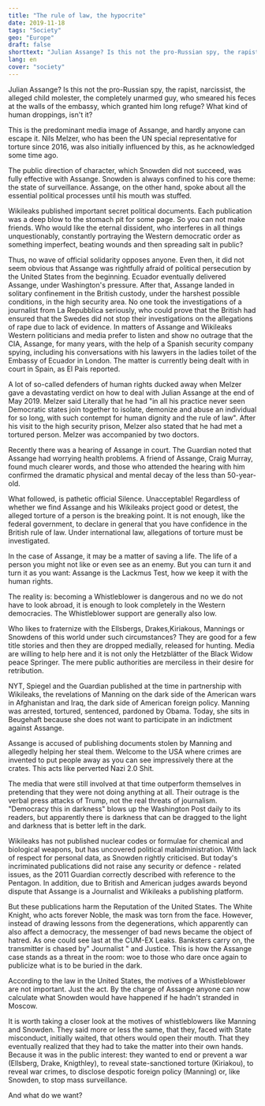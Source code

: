 ```yaml
---
title: "The rule of law, the hypocrite"
date: 2019-11-18
tags: "Society"
geo: "Europe"
draft: false
shorttext: "Julian Assange? Is this not the pro-Russian spy, the rapist, narcissist, the alleged child molester, the completely unarmed guy, who smeared his feces at the walls of the embassy, which granted him long refuge?"
lang: en
cover: "society"
---
```


Julian Assange? Is this not the pro-Russian spy, the rapist, narcissist, the alleged child molester, the completely unarmed guy, who smeared his feces at the walls of the embassy, which granted him long refuge?
What kind of human droppings, isn't it?

This is the predominant media image of Assange, and hardly anyone can escape it. Nils Melzer, who has been the UN special representative for torture since 2016, was also initially influenced by this, as he acknowledged some time ago.

The public direction of character, which Snowden did not succeed, was fully effective with Assange. Snowden is always confined to his core theme: the state of surveillance. Assange, on the other hand, spoke about all the essential political processes until his mouth was stuffed.

Wikileaks published important secret political documents. Each publication was a deep blow to the stomach pit for some page.
So you can not make friends. Who would like the eternal dissident, who interferes in all things unquestionably, constantly portraying the Western democratic order as something imperfect, beating wounds and then spreading salt in public?

Thus, no wave of official solidarity opposes anyone. Even then, it did not seem obvious that Assange was rightfully afraid of political persecution by the United States from the beginning. Ecuador eventually delivered Assange, under Washington's pressure. After that, Assange landed in solitary confinement in the British custody, under the harshest possible conditions, in the high security area. No one took the investigations of a journalist from La Repubblica seriously, who could prove that the British had ensured that the Swedes did not stop their investigations on the allegations of rape due to lack of evidence. In matters of Assange and Wikileaks Western politicians and media prefer to listen and show no outrage that the CIA, Assange, for many years, with the help of a Spanish security company spying, including his conversations with his lawyers in the ladies toilet of the Embassy of Ecuador in London. The matter is currently being dealt with in court in Spain, as El Pais reported.

A lot of so-called defenders of human rights ducked away when Melzer gave a devastating verdict on how to deal with Julian Assange at the end of May 2019. Melzer said Literally that he had "in all his practice never seen Democratic states join together to isolate, demonize and abuse an individual for so long, with such contempt for human dignity and the rule of law". After his visit to the high security prison, Melzer also stated that he had met a tortured person. Melzer was accompanied by two doctors.

Recently there was a hearing of Assange in court. The Guardian noted that Assange had worrying health problems. A friend of Assange, Craig Murray, found much clearer words, and those who attended the hearing with him confirmed the dramatic physical and mental decay of the less than 50-year-old.

What followed, is pathetic official Silence. Unacceptable! Regardless of whether we find Assange and his Wikileaks project good or detest, the alleged torture of a person is the breaking point. It is not enough, like the federal government, to declare in general that you have confidence in the British rule of law. Under international law, allegations of torture must be investigated.

In the case of Assange, it may be a matter of saving a life. The life of a person you might not like or even see as an enemy. But you can turn it and turn it as you want: Assange is the Lackmus Test, how we keep it with the human rights.

The reality is: becoming a Whistleblower is dangerous and no we do not have to look abroad, it is enough to look completely in the Western democracies. The Whistleblower support are generally also low.

Who likes to fraternize with the Ellsbergs, Drakes,Kiriakous, Mannings or Snowdens of this world under such circumstances? They are good for a few title stories and then they are dropped medially, released for hunting. Media are willing to help here and it is not only the Hetzblätter of the Black Widow peace Springer. The mere public authorities are merciless in their desire for retribution.

NYT, Spiegel and the Guardian published at the time in partnership with Wikileaks, the revelations of Manning on the dark side of the American wars in Afghanistan and Iraq, the dark side of American foreign policy. Manning was arrested, tortured, sentenced, pardoned by Obama. Today, she sits in Beugehaft because she does not want to participate in an indictment against Assange.

Assange is accused of publishing documents stolen by Manning and allegedly helping her steal them. Welcome to the USA where crimes are invented to put people away as you can see impressively there at the crates. This acts like perverted Nazi 2.0 Shit. 

The media that were still involved at that time outperform themselves in pretending that they were not doing anything at all. Their outrage is the verbal press attacks of Trump, not the real threats of journalism. "Democracy this in darkness" blows up the Washington Post daily to its readers, but apparently there is darkness that can be dragged to the light and darkness that is better left in the dark.

Wikileaks has not published nuclear codes or formulae for chemical and biological weapons, but has uncovered political maladministration. With lack of respect for personal data, as Snowden rightly criticised. But today's incriminated publications did not raise any security or defence - related issues, as the 2011 Guardian correctly described with reference to the Pentagon. In addition, due to British and American judges awards beyond dispute that Assange is a Journalist and Wikileaks a publishing platform.

But these publications harm the Reputation of the United States. The White Knight, who acts forever Noble, the mask was torn from the face. However, instead of drawing lessons from the degenerations, which apparently can also affect a democracy, the messenger of bad news became the object of hatred. As one could see last at the CUM-EX Leaks. Banksters carry on, the transmitter is chased by" Journalist " and Justice. This is how the Assange case stands as a threat in the room: woe to those who dare once again to publicize what is to be buried in the dark.

According to the law in the United States, the motives of a Whistleblower are not important. Just the act. By the charge of Assange anyone can now calculate what Snowden would have happened if he hadn't stranded in Moscow.

It is worth taking a closer look at the motives of whistleblowers like Manning and Snowden. They said more or less the same, that they, faced with State misconduct, initially waited, that others would open their mouth. That they eventually realized that they had to take the matter into their own hands. Because it was in the public interest: they wanted to end or prevent a war (Ellsberg, Drake, Knigthley), to reveal state-sanctioned torture (Kiriakou), to reveal war crimes, to disclose despotic foreign policy (Manning) or, like Snowden, to stop mass surveillance.

And what do we want?
